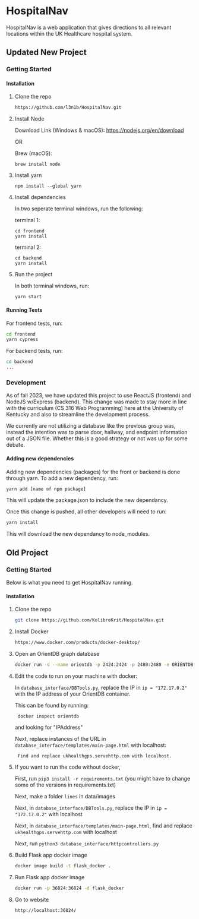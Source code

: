 # HospitalNav

HospitalNav is a web application that gives directions to all relevant locations within the UK Healthcare hospital system.

## Updated New Project
### Getting Started
#### **Installation**
1. Clone the repo
   ```sh
   https://github.com/l3n1b/HospitalNav.git
   ```
2. Install Node
   
   Download Link (Windows & macOS):
   https://nodejs.org/en/download
   
   OR

   Brew (macOS):
   ```
   brew install node
   ```

3. Install yarn
   ```
   npm install --global yarn
   ```

4. Install dependencies
   
   In two seperate terminal windows, run the following:
   
   terminal 1:
   ```
   cd frontend
   yarn install
   ```
   terminal 2:
   ```
   cd backend
   yarn install
   ```
5. Run the project
   
   In both terminal windows, run:
   ```
   yarn start
   ```
#### **Running Tests**
For frontend tests, run:
```sh
cd frontend
yarn cypress
```
For backend tests, run:
```sh
cd backend
...
```
### Development
As of fall 2023, we have updated this project to use ReactJS (frontend) and NodeJS w/Express (backend). This change was made to stay more in line with the curriculum (CS 316 Web Programming) here at the University of Kentucky and also to streamline the development process.

We currently are not utilizing a database like the previous group was, instead the intention was to parse door, hallway, and endpoint information out of a JSON file. Whether this is a good strategy or not was up for some debate.

#### **Adding new dependencies**
Adding new dependencies (packages) for the front or backend is done through yarn. To add a new dependency, run:
```sh
yarn add [name of npm package]
```
This will update the package.json to include the new dependancy.

Once this change is pushed, all other developers will need to run:
```sh
yarn install
```
This will download the new dependancy to node_modules.


## Old Project
### Getting Started

Below is what you need to get HospitalNav running.


#### Installation


1. Clone the repo
   ```sh
   git clone https://github.com/KolibreKrit/HospitalNav.git
   ```
   
2. Install Docker
   ```sh
   https://www.docker.com/products/docker-desktop/
   ```

3. Open an OrientDB graph database
   ```sh
   docker run -d --name orientdb -p 2424:2424 -p 2480:2480 -e ORIENTDB_ROOT_PASSWORD=rootpwd orientdb:2.2
   ``` 

4. Edit the code to run on your machine with docker:

   In ```database_interface/DBTools.py```, replace the IP in ```ip = "172.17.0.2"``` with the IP address of your OrientDB container.
   
	This can be found by running:

		docker inspect orientdb

	and looking for "IPAddress"
      
   Next, replace instances of the URL in ```database_interface/templates/main-page.html``` with localhost:
   
		Find and replace ukhealthgps.servehttp.com with localhost.
		
5. If you want to run the code without docker, 
	
	First, run ```pip3 install -r requirements.txt``` (you might have to change some of the versions in requirements.txt)
	
	Next, make a folder ```lines``` in data/images
	
	Next, in ```database_interface/DBTools.py```, replace the IP in ```ip = "172.17.0.2"``` with localhost
	
	Next, in ```database_interface/templates/main-page.html```, find and replace ```ukhealthgps.servehttp.com``` with localhost
	
	Next, run ```python3 database_interface/httpcontrollers.py```


6. Build Flask app docker image
   ```sh
   docker image build -t flask_docker .
   ```
   
7. Run Flask app docker image
   ```sh
   docker run -p 36824:36824 -d flask_docker
   ```
   
8. Go to website
   ```sh
   http://localhost:36824/
   ```

